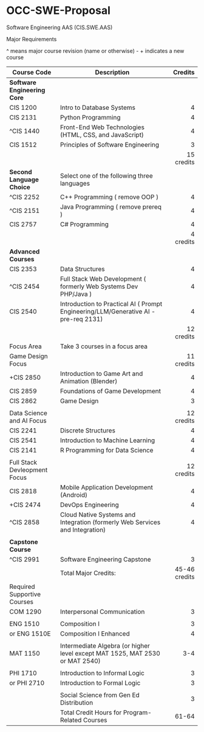 # OCC-SWE-Proposal

Software Engineering AAS (CIS.SWE.AAS)

Major Requirements

^ means major course revision (name or otherwise) - \+ indicates a new course

| Course Code	| Description	| Credits |
|-------------|-------------|---------:|
|**Software Engineering Core**|
| CIS 1200	|Intro to Database Systems |	4 |
| CIS 2131	| Python Programming	| 4 |
| ^CIS 1440	| Front-End Web Technologies (HTML, CSS, and JavaScript)|	4 |
| CIS 1512	| Principles of Software Engineering |	3 |
||| 15 credits |
|**Second Language Choice**|Select one of the following three languages |
| ^CIS 2252	| C++ Programming ( remove OOP )| 4 |
| ^CIS 2151	|Java Programming ( remove prereq ) | 4 |
| CIS 2757	| C# Programming	| 4 |
|||4 credits|
|**Advanced Courses**|
| CIS 2353	| Data Structures |	4 |
| ^CIS 2454	| Full Stack Web Development ( formerly Web Systems Dev PHP/Java ) | 4|
| CIS 2540	| Introduction to Practical AI ( Prompt Engineering/LLM/Generative AI - pre-req 2131) | 4 |
||| 12 credits|
| Focus Area | Take 3 courses in a focus area |
| Game Design Focus | | 11 credits |
| +CIS 2850	| Introduction to Game Art and Animation (Blender) |	4 |
| CIS 2859	| Foundations of Game Development	| 4 | 
| CIS 2862	| Game Design	| 3 |
||
| Data Science and AI Focus | | 12 credits |
| CIS 2241|	Discrete Structures	| 4 |
| CIS 2541	|Introduction to Machine Learning | 4 |
| CIS 2141 |	R Programming for Data Science |	4 |
||
| Full Stack Devleopment Focus | | 12 credits |
| CIS 2818	| Mobile Application Development (Android) |	4 |
| +CIS 2474	| DevOps Engineering |	4 |
| ^CIS 2858	| Cloud Native Systems and Integration (formerly Web Services and Integration) |	4 |
||
|**Capstone Course**|
| ^CIS 2991	|Software Engineering Capstone |	3 |
||Total Major Credits: |45-46 credits|
| Required Supportive Courses |
| COM 1290 | Interpersonal Communication |	3 |
||
| ENG 1510 | Composition I	| 3 |
| or ENG 1510E |	Composition I Enhanced	| 4 |
||
| MAT 1150	| Intermediate Algebra (or higher level except MAT 1525, MAT 2530 or MAT 2540) | 3-4 |
||
| PHI 1710 |	Introduction to Informal Logic | 3 |
| or PHI 2710 |	Introduction to Formal Logic |	3 |
||
| | Social Science from Gen Ed Distribution | 3 |
| | Total Credit Hours for Program-Related Courses	| 61-64 |

